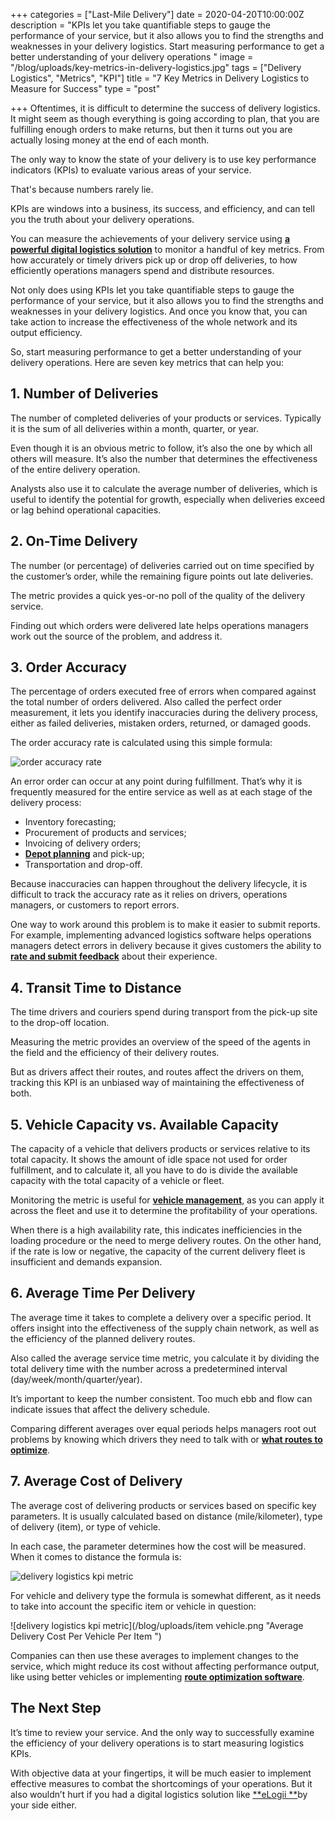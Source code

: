 +++
categories = ["Last-Mile Delivery"]
date = 2020-04-20T10:00:00Z
description = "KPIs let you take quantifiable steps to gauge the performance of your service, but it also allows you to find the strengths and weaknesses in your delivery logistics. Start measuring performance to get a better understanding of your delivery operations "
image = "/blog/uploads/key-metrics-in-delivery-logistics.jpg"
tags = ["Delivery Logistics", "Metrics", "KPI"]
title = "7 Key Metrics in Delivery Logistics to Measure for Success"
type = "post"

+++
Oftentimes, it is difficult to determine the success of delivery logistics. It might seem as though everything is going according to plan, that you are fulfilling enough orders to make returns, but then it turns out you are actually losing money at the end of each month.

The only way to know the state of your delivery is to use key performance indicators (KPIs) to evaluate various areas of your service.

That's because numbers rarely lie.

KPIs are windows into a business, its success, and efficiency, and can tell you the truth about your delivery operations.

You can measure the achievements of your delivery service using [**a powerful digital logistics solution**](https://elogii.com/) to monitor a handful of key metrics. From how accurately or timely drivers pick up or drop off deliveries, to how efficiently operations managers spend and distribute resources.

Not only does using KPIs let you take quantifiable steps to gauge the performance of your service, but it also allows you to find the strengths and weaknesses in your delivery logistics. And once you know that, you can take action to increase the effectiveness of the whole network and its output efficiency.

So, start measuring performance to get a better understanding of your delivery operations. Here are seven key metrics that can help you:

## 1. Number of Deliveries

The number of completed deliveries of your products or services. Typically it is the sum of all deliveries within a month, quarter, or year.

Even though it is an obvious metric to follow, it’s also the one by which all others will measure. It’s also the number that determines the effectiveness of the entire delivery operation.

Analysts also use it to calculate the average number of deliveries, which is useful to identify the potential for growth, especially when deliveries exceed or lag behind operational capacities.

## 2. On-Time Delivery

The number (or percentage) of deliveries carried out on time specified by the customer’s order, while the remaining figure points out late deliveries.

The metric provides a quick yes-or-no poll of the quality of the delivery service.

Finding out which orders were delivered late helps operations managers work out the source of the problem, and address it.

## 3. Order Accuracy

The percentage of orders executed free of errors when compared against the total number of orders delivered. Also called the perfect order measurement, it lets you identify inaccuracies during the delivery process, either as failed deliveries, mistaken orders, returned, or damaged goods.

The order accuracy rate is calculated using this simple formula:

![order accuracy rate](/blog/uploads/orders.png "Order Accuracy Rate Formula")

An error order can occur at any point during fulfillment. That’s why it is frequently measured for the entire service as well as at each stage of the delivery process:

* Inventory forecasting;
* Procurement of products and services;
* Invoicing of delivery orders;
* [**Depot planning**](https://elogii.com/blog/how-to-effectively-plan-your-deliveries-planning-at-a-depot-level-vs-centralized-multi-depot-planning/) and pick-up;
* Transportation and drop-off.

Because inaccuracies can happen throughout the delivery lifecycle, it is difficult to track the accuracy rate as it relies on drivers, operations managers, or customers to report errors.

One way to work around this problem is to make it easier to submit reports. For example, implementing advanced logistics software helps operations managers detect errors in delivery because it gives customers the ability to [**rate and submit feedback**](https://elogii.com/capabilities/ratings-feedback) about their experience.

## 4. Transit Time to Distance

The time drivers and couriers spend during transport from the pick-up site to the drop-off location.

Measuring the metric provides an overview of the speed of the agents in the field and the efficiency of their delivery routes.

But as drivers affect their routes, and routes affect the drivers on them, tracking this KPI is an unbiased way of maintaining the effectiveness of both.

## 5. Vehicle Capacity vs. Available Capacity

The capacity of a vehicle that delivers products or services relative to its total capacity. It shows the amount of idle space not used for order fulfillment, and to calculate it, all you have to do is divide the available capacity with the total capacity of a vehicle or fleet.

Monitoring the metric is useful for [**vehicle management**](https://elogii.com/capabilities/vehicle-management), as you can apply it across the fleet and use it to determine the profitability of your operations.

When there is a high availability rate, this indicates inefficiencies in the loading procedure or the need to merge delivery routes. On the other hand, if the rate is low or negative, the capacity of the current delivery fleet is insufficient and demands expansion.

## 6. Average Time Per Delivery

The average time it takes to complete a delivery over a specific period. It offers insight into the effectiveness of the supply chain network, as well as the efficiency of the planned delivery routes.

Also called the average service time metric, you calculate it by dividing the total delivery time with the number across a predetermined interval (day/week/month/quarter/year).

It’s important to keep the number consistent. Too much ebb and flow can indicate issues that affect the delivery schedule.

Comparing different averages over equal periods helps managers root out problems by knowing which drivers they need to talk with or [**what routes to optimize**](https://elogii.com/blog/what-is-route-optimization-and-why-you-need-it/).

## 7. Average Cost of Delivery

The average cost of delivering products or services based on specific key parameters. It is usually calculated based on distance (mile/kilometer), type of delivery (item), or type of vehicle.

In each case, the parameter determines how the cost will be measured. When it comes to distance the formula is:

![delivery logistics kpi metric](/blog/uploads/distance.png "Average Delivery Cost Per Distance")

For vehicle and delivery type the formula is somewhat different, as it needs to take into account the specific item or vehicle in question:

![delivery logistics kpi metric](/blog/uploads/item vehicle.png "Average Delivery Cost Per Vehicle Per Item ")

Companies can then use these averages to implement changes to the service, which might reduce its cost without affecting performance output, like using better vehicles or implementing [**route optimization software**](https://elogii.com/platform).

## The Next Step

It’s time to review your service. And the only way to successfully examine the efficiency of your delivery operations is to start measuring logistics KPIs.

With objective data at your fingertips, it will be much easier to implement effective measures to combat the shortcomings of your operations. But it also wouldn’t hurt if you had a digital logistics solution like [**eLogii **](https://elogii.com/)by your side either.